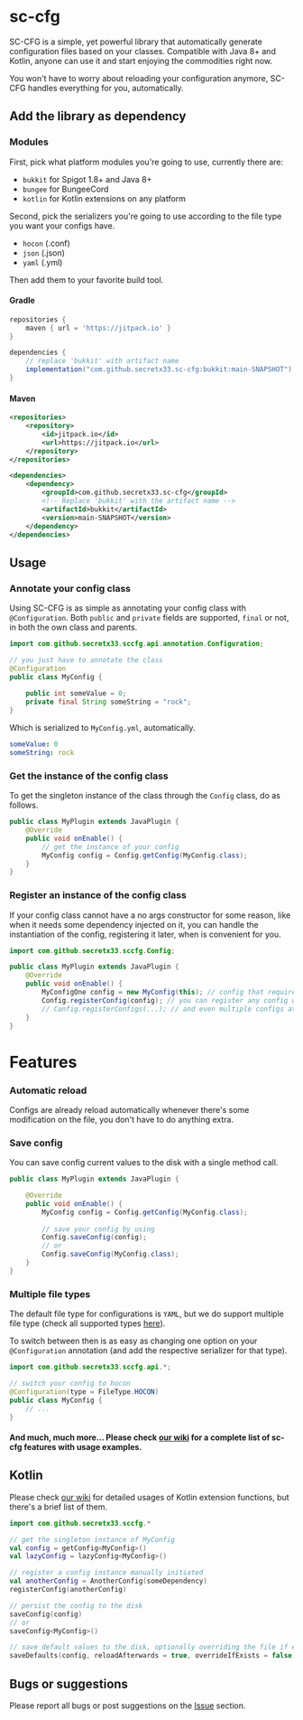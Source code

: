 # sc-cfg
 
SC-CFG is a simple, yet powerful library that automatically generate configuration files based on your classes. Compatible with Java 8+ and Kotlin, anyone can use it and start enjoying the commodities right now.

You won't have to worry about reloading your configuration anymore, SC-CFG handles everything for you, automatically.

## Add the library as dependency

### Modules

First, pick what platform modules you're going to use, currently there are:

- `bukkit` for Spigot 1.8+ and Java 8+
- `bungee` for BungeeCord
- `kotlin` for Kotlin extensions on any platform

Second, pick the serializers you're going to use according to the file type you want your configs have.

- `hocon` (.conf)
- `json` (.json)
- `yaml` (.yml)

Then add them to your favorite build tool.

#### Gradle
```gradle
repositories {
    maven { url = 'https://jitpack.io' }
}

dependencies {
    // replace 'bukkit' with artifact name
    implementation("com.github.secretx33.sc-cfg:bukkit:main-SNAPSHOT")
}
```

#### Maven
```xml
<repositories>
    <repository>
        <id>jitpack.io</id>
        <url>https://jitpack.io</url>
    </repository>
</repositories>

<dependencies>
    <dependency>
        <groupId>com.github.secretx33.sc-cfg</groupId>
        <!-- Replace 'bukkit' with the artifact name -->
        <artifactId>bukkit</artifactId>
        <version>main-SNAPSHOT</version>
    </dependency>
</dependencies>
```

## Usage

### Annotate your config class

Using SC-CFG is as simple as annotating your config class with `@Configuration`. Both `public` and `private` fields are supported, `final` or not, in both the own class and parents.

```java
import com.github.secretx33.sccfg.api.annotation.Configuration;

// you just have to annotate the class
@Configuration
public class MyConfig {
    
    public int someValue = 0;
    private final String someString = "rock";
}
```

Which is serialized to `MyConfig.yml`, automatically.

```yaml
someValue: 0
someString: rock
```

### Get the instance of the config class

To get the singleton instance of the class through the `Config` class, do as follows.

```java
public class MyPlugin extends JavaPlugin {
    @Override
    public void onEnable() {
        // get the instance of your config
        MyConfig config = Config.getConfig(MyConfig.class);
    }
}
```

### Register an instance of the config class

If your config class cannot have a no args constructor for some reason, like when it needs some dependency injected on it, you can handle the instantiation of the config, registering it later, when is convenient for you.

```java
import com.github.secretx33.sccfg.Config;

public class MyPlugin extends JavaPlugin {
    @Override
    public void onEnable() {
        MyConfigOne config = new MyConfig(this); // config that require some dependency injected
        Config.registerConfig(config); // you can register any config whenever is convenient
        // Config.registerConfigs(...); // and even multiple configs at once
    }
}
```

# Features

### Automatic reload

Configs are already reload automatically whenever there's some modification on the file, you don't have to do anything extra.

### Save config

You can save config current values to the disk with a single method call.

```java
public class MyPlugin extends JavaPlugin {

    @Override
    public void onEnable() {
        MyConfig config = Config.getConfig(MyConfig.class);
        
        // save your config by using
        Config.saveConfig(config);
        // or
        Config.saveConfig(MyConfig.class);
    }
}
```

### Multiple file types

The default file type for configurations is `YAML`, but we do support multiple file type (check all supported types [here](https://secretx.gitbook.io/sc-cfg/setup#choose-the-modules-you-need)).

To switch between then is as easy as changing one option on your `@Configuration` annotation (and add the respective serializer for that type).

```java
import com.github.secretx33.sccfg.api.*;

// switch your config to hocon
@Configuration(type = FileType.HOCON)
public class MyConfig {
    // ...
}
```
#### And much, much more... Please check [our wiki](https://secretx.gitbook.io/sc-cfg/) for a complete list of sc-cfg features with usage examples.

## Kotlin

Please check [our wiki](https://secretx.gitbook.io/sc-cfg/) for detailed usages of Kotlin extension functions, but there's a brief list of them.

```kotlin
import com.github.secretx33.sccfg.*

// get the singleton instance of MyConfig
val config = getConfig<MyConfig>()
val lazyConfig = lazyConfig<MyConfig>()

// register a config instance manually initiated
val anotherConfig = AnotherConfig(someDependency)
registerConfig(anotherConfig)

// persist the config to the disk
saveConfig(config)
// or
saveConfig<MyConfig>()

// save default values to the disk, optionally overriding the file if exists
saveDefaults(config, reloadAfterwards = true, overrideIfExists = false)
```

## Bugs or suggestions

Please report all bugs or post suggestions on the [Issue](https://github.com/SecretX33/sc-cfg/issues) section.
